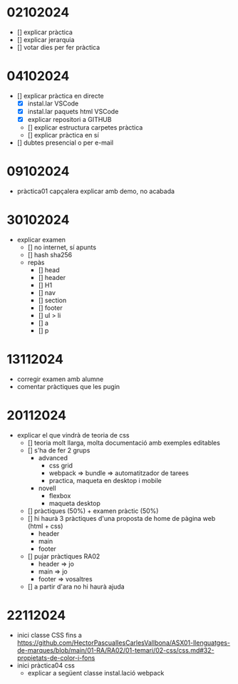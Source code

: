 # 02102024

- [] explicar pràctica
- [] explicar jerarquia
- [] votar dies per fer pràctica

# 04102024

- [] explicar pràctica en directe
  - [x] instal.lar VSCode
  - [x] instal.lar paquets html VSCode
  - [x] explicar repositori a GITHUB
  - [] explicar estructura carpetes pràctica
  - [] explicar pràctica en sí
- [] dubtes presencial o per e-mail

# 09102024

- pràctica01 capçalera explicar amb demo, no acabada

# 30102024

- explicar examen
  - [] no internet, sí apunts
  - [] hash sha256
  - repàs
    - [] head
    - [] header
    - [] H1
    - [] nav
    - [] section
    - [] footer
    - [] ul > li
    - [] a
    - [] p

# 13112024

- corregir examen amb alumne
- comentar pràctiques que les pugin

# 20112024

- explicar el que vindrà de teoria de css
  - [] teoria molt llarga, molta documentació amb exemples editables
  - [] s'ha de fer 2 grups
    - advanced
      - css grid
      - webpack => bundle => automatitzador de tarees
      - practica, maqueta en desktop i mobile
    - novell
      - flexbox
      - maqueta desktop
  - [] pràctiques (50%) + examen pràctic (50%)
  - [] hi haurà 3 pràctiques d'una proposta de home de pàgina web (html + css)
    - header
    - main
    - footer
  - [] pujar pràctiques RA02
    - header => jo
    - main   => jo
    - footer => vosaltres
  - [] a partir d'ara no hi haurà ajuda

# 22112024
- inici classe CSS fins a https://github.com/HectorPascualIesCarlesVallbona/ASX01-llenguatges-de-marques/blob/main/01-RA/RA02/01-temari/02-css/css.md#32-propietats-de-color-i-fons
- inici pràctica04 css
  - explicar a següent classe instal.lació webpack



